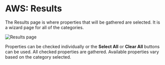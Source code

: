# AWS: Results

The Results page is where properties that will be gathered are selected. It is a wizard page for all
of the categories.

![Results page](/img/product_docs/accessanalyzer/12.0/admin/datacollector/adinventory/results.webp)

Properties can be checked individually or the **Select All** or **Clear All** buttons can be used.
All checked properties are gathered. Available properties vary based on the category selected.
